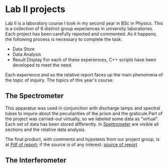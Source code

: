 # Lab II projects
Lab II is a laboratory course I took in my second year in BSc in Physics.
This is a collection of 6 distinct group experiences in university laboratories. Each project has been carefully reported and commented.
As it happens, the following process is necessary to complete the task:
- Data Store
- Data Analysis
- Result Display
For each of these experiences, C++ scripts have been developed to meet the need.

Each experience and so the relative report faces up the main phenomena of the topic of inquiry.
The topics of this year's course:
## The Spectrometer
This apparatus was used in conjunction with discharge lamps and spectral tubes to inquire about the peculiarities of the prism and the graticule.Part of the project was carried-out virtually, so we labeled some data as "virtual". Each set of data has been stored differently. In [Spettrometer](./#1:Spectrometer) are visible all sections and the relative data analysis.

The final product, with comments and hypotesis from our project group, is at [Pdf of report](./#1:Spettromentro/relazione_spettrometro.pdf); if the source is of any interest: [source of report](./#1:Spectrometer/relazione_spettrometro.tex)

## The Interferometer

